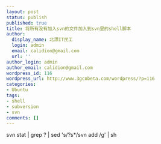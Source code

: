 ```yaml
---
layout: post
status: publish
published: true
title: 将所有没有加入svn的文件加入到svn里的shell脚本
author:
  display_name: 北漂IT民工
  login: admin
  email: calidion@gmail.com
  url: ''
author_login: admin
author_email: calidion@gmail.com
wordpress_id: 116
wordpress_url: http://www.3gcnbeta.com/wordpress/?p=116
categories:
- Ubuntu
tags:
- shell
- subversion
- svn
comments: []
---
```

<p>svn stat | grep ? | sed 's/?s*/svn add /g' | sh</p>
